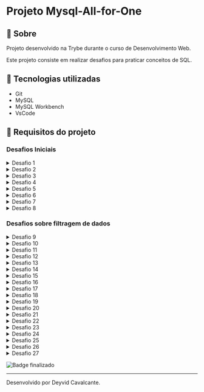 # Projeto Mysql-All-for-One

## 📁 Sobre

Projeto desenvolvido na Trybe durante o curso de Desenvolvimento Web.

Este projeto consiste em realizar desafios para praticar conceitos de SQL.

## :rocket: Tecnologias utilizadas

- Git
- MySQL
- MySQL Workbench
- VsCode

## 📌 Requisitos do projeto

### Desafios Iniciais

<details>
  <summary>Desafio 1</summary>
  <br>
  
1 - Exibe apenas os nomes dos produtos na tabela `products`.
</details>

<details>
  <summary>Desafio 2</summary>
  <br>
  
2 - Exibe os dados de todas as colunas da tabela `products`.
</details>

<details>
  <summary>Desafio 3</summary>
  <br>
  
3 - Exibe os valores da coluna que representa a primary key da tabela `products`.
</details>
  
<details>
  <summary>Desafio 4</summary>
  <br>
  
4 - Exibe quantos registros existem na coluna product_name da tabela `products`.
</details>
  
<details>
  <summary>Desafio 5</summary>
  <br>
  
5 - Exibe os dados da tabela `products` a partir do quarto registro até o décimo terceiro.

 - Observações técnicas
 
   - Tanto o quarto quanto o décimo terceiro registros, precisam aparecer na consulta;
   
   - Não use `where` ou `order by`.
</details>
  
<details>
  <summary>Desafio 6</summary>
  <br>
  
6 - Exibe os dados das colunas `product_name` e `id` da tabela `products` de maneira que os resultados estejam em ordem alfabética dos nomes.
</details>
  
<details>
  <summary>Desafio 7</summary>
  <br>
  
7 - Mostra apenas os ids dos 5 últimos registros da tabela `products` (a ordernação deve ser baseada na coluna `id`).
</details>
  
<details>
  <summary>Desafio 8</summary>
  <br>
  
8 - Retorna três colunas, respectivamente, com os nomes 'A', 'Trybe' e 'eh', e com valores referentes a soma de '5 + 6', a string 'de', a soma de '2 + 8'.

 - Observações técnicas

   - Na primeira coluna, exiba a soma de `5 + 6` (essa soma deve ser realizada pelo SQL);

   - Na segunda coluna deve haver a palavra "de";

   - E por fim, na terceira coluna, exiba a soma de `2 + 8` (essa soma deve ser realizada pelo SQL);

   - A primeira coluna deve se chamar "A", a segunda coluna deve se chamar "Trybe" e a terceira coluna deve se chamar "eh";

   - Não use colunas pré-existentes, apenas o que for criado na hora.
</details>
  
### Desafios sobre filtragem de dados
  
<details>
  <summary>Desafio 9</summary>
  <br>
  
9 - Mostra todos os valores de `notes` da tabela `purchase_orders` que não são nulos.
</details>
  
<details>
  <summary>Desafio 10</summary>
  <br>
  
10 - Mostra todos os dados da tabela `purchase_orders` em ordem decrescente, ordenados por `created_by` em que o `created_by` é maior ou igual a 3.

 - Observações técnicas

   - Como critério de desempate para a ordenação, ordene também os resultados pelo `id` de forma crescente.
</details>
  
<details>
  <summary>Desafio 11</summary>
  <br>
  
11 - Exiba os dados da coluna notes da tabela `purchase_orders` em que seu valor de Purchase generated based on Order é maior ou igual a 30 e menor ou igual a 39.
</details>
  
<details>
  <summary>Desafio 12</summary>
  <br>
  
12 - Mostra as `submitted_date` de `purchase_orders` em que a `submitted_date` é do dia 26 de abril de 2006.
</details>
  
<details>
  <summary>Desafio 13</summary>
  <br>
  
13 - Mostra o `supplier_id` das `purchase_orders` em que o `supplier_id` seja 1 ou 3.
</details>
  
<details>
  <summary>Desafio 14</summary>
  <br>
  
14 - Mostra os resultados da coluna `supplier_id` da tabela `purchase_orders` em que o `supplier_id` seja maior ou igual a 1 e menor ou igual 3.
</details>
  
<details>
  <summary>Desafio 15</summary>
  <br>
  
15 - Mostra somente as horas (sem os minutos e os segundos) da coluna `submitted_date` de todos registros da tabela `purchase_orders`.

  - Observações técnicas
  
    - Chame essa coluna de `submitted_hour`.
</details>

<details>
  <summary>Desafio 16</summary>
  <br>
  
16 - Exibe a `submitted_date` das `purchase_orders` que estão entre `2006-01-26 00:00:00` e `2006-03-31 23:59:59`.
</details>
  
<details>
  <summary>Desafio 17</summary>
  <br>
  
17 - Mostra os registros das colunas `id` e `supplier_id` das `purchase_orders` em que os `supplier_id` sejam tanto 1, ou 3, ou 5, ou 7.
</details>
  
<details>
  <summary>Desafio 18</summary>
  <br>
  
18 - Mostra todos os registros de `purchase_orders` que tem o `supplier_id` igual a 3 e `status_id` igual a 2.
</details>
  
<details>
  <summary>Desafio 19</summary>
  <br>
  
19 - Mostra a quantidade de pedidos que foram feitos na tabela `orders` pelo `employee_id` igual a 5 ou 6, e que foram enviados através do método(coluna) `shipper_id` igual a 2.

  - Observações técnicas

    - Chama a coluna de `orders_count`.

### Desafios de manipulação de tabelas
</details>
  
<details>
  <summary>Desafio 20</summary>
  <br>
  
20 - Adicione à tabela `order_details` um registro com order_id: 69, product_id: 80, quantity: 15.0000, unit_price: 15.0000, discount: 0, status_id: 2, date_allocated: NULL, purchase_order_id: NULL e inventory_id: 129.

  - Observações técnicas
  
    - Obs.: o id deve ser incrementado automaticamente.
</details>
  
<details>
  <summary>Desafio 21</summary>
  <br>
  
21 - Adicione com um único INSERT, duas linhas à tabela order_details com os mesmos dados do requisito 20.

  - Observações técnicas
  
    - Esses dados são novamente order_id: 69, product_id: 80, quantity: 15.0000, unit_price: 15.0000, discount: 0, status_id: 2, date_allocated: NULL, purchase_order_id: NULL e inventory_id: 129;

    - O ìd deve ser incrementado automaticamente.
</details>
  
<details>
  <summary>Desafio 22</summary>
  <br>
  
22 - Atualize os dados de discount do order_details para 15. (Não é necessário utilizar o SAFE UPDATE em sua query).
</details>
  
<details>
  <summary>Desafio 23</summary>
  <br>
  
23 - Atualize os dados da coluna discount da tabela order_details para 30, onde o valor na coluna unit_price seja menor que 10.0000.

  - Observações técnicas

    - Não é necessário utilizar o SAFE UPDATE em sua query.
</details>
  
<details>
  <summary>Desafio 24</summary>
  <br>
  
24 - Atualize os dados da coluna discount da tabela order_details para 45, onde o valor na coluna unit_price seja maior que 10.0000 e o id seja um número entre 30 e 40.

  - Observações técnicas
    - Não é necessário utilizar o SAFE UPDATE em sua query.
</details>
  
<details>
  <summary>Desafio 25</summary>
  <br>
  
25 - Delete todos os dados em que a unit_price da tabela order_details seja menor que 10.0000.
</details>
  
<details>
  <summary>Desafio 26</summary>
  <br>
  
26 - Delete todos os dados em que a unit_price da tabela order_details seja maior que 10.0000.
</details>
  
<details>
  <summary>Desafio 27</summary>
  <br>
  
27 - Delete todos os dados da tabela order_details.
</details>

![Badge finalizado](http://img.shields.io/static/v1?label=STATUS&message=Finalizado&color=GREEN&style=for-the-badge)

---------------------------------------

Desenvolvido por Deyvid Cavalcante.
